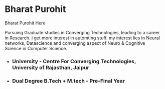 # Bharat Purohit

Bharat Purohit Here

Pursuing Graduate studies in Converging Technologies, leading to a career in Research.
i get more interest in automting stuff. my interest lies in Neural networks, Datascience and converging aspect of Neuro & Cognitive Science in Computer Science.


- ### University - Centre For Converging Technologies, University of Rajasthan, Jaipur

- ### Dual Degree B.Tech + M.tech - Pre-Final Year  
